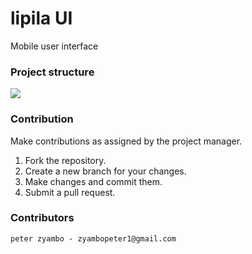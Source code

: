 # lipila UI
Mobile user interface

### Project structure

<img src="https://photos.app.goo.gl/T6pheRCFunk7oFXV9"></img>

### Contribution
Make contributions as assigned by the project manager.

1. Fork the repository.
2. Create a new branch for your changes.
3. Make changes and commit them.
4. Submit a pull request.

### Contributors

`peter zyambo - zyambopeter1@gmail.com`
